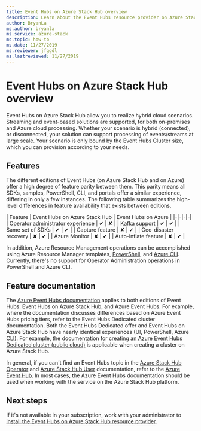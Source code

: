 ```yaml
---
title: Event Hubs on Azure Stack Hub overview
description: Learn about the Event Hubs resource provider on Azure Stack Hub. 
author: BryanLa
ms.author: bryanla
ms.service: azure-stack
ms.topic: how-to
ms.date: 11/27/2019
ms.reviewer: jfggdl
ms.lastreviewed: 11/27/2019
---
```


# Event Hubs on Azure Stack Hub overview

Event Hubs on Azure Stack Hub allow you to realize hybrid cloud scenarios. Streaming and event-based solutions are supported, for both on-premises and Azure cloud processing. Whether your scenario is hybrid (connected), or disconnected, your solution can support processing of events/streams at large scale. Your scenario is only bound by the Event Hubs Cluster size, which you can provision according to your needs. 

## Features 

The different editions of Event Hubs (on Azure Stack Hub and on Azure) offer a high degree of feature parity between them. This parity means all SDKs, samples, PowerShell, CLI, and portals offer a similar experience, differing in only a few instances. The following table summarizes the high-level differences in feature availability that exists between editions.  

| Feature | Event Hubs on Azure Stack Hub | Event Hubs on Azure |
|-|-|-|-|
| Operator administrator experience | ✔ | ✘ |
| Kafka support | ✔ | ✔ |
| Same set of SDKs | ✔ | ✔ |
| Capture feature | ✘ | ✔ |
| Geo-disaster recovery | ✘ | ✔ |
| Azure Monitor | ✘ | ✔ |
| Auto-inflate feature | ✘ | ✔ |

In addition, Azure Resource Management operations can be accomplished using Azure Resource Manager templates, [PowerShell](/powershell/module/azurerm.eventhub/), and [Azure CLI](/cli/azure/eventhubs/eventhub/). Currently, there's no support for Operator Administration operations in PowerShell and Azure CLI.

## Feature documentation

The [Azure Event Hubs documentation](/azure/event-hubs/) applies to both editions of Event Hubs: Event Hubs on Azure Stack Hub, and Azure Event Hubs. For example, where the documentation discusses differences based on Azure Event Hubs pricing tiers, refer to the Event Hubs Dedicated cluster documentation. Both the Event Hubs Dedicated offer and Event Hubs on Azure Stack Hub have nearly identical experiences (UI, PowerShell, Azure CLI). For example, the documentation for [creating an Azure Event Hubs Dedicated cluster (public cloud)](/azure/event-hubs/event-hubs-dedicated-cluster-create-portal) is applicable when creating a cluster on Azure Stack Hub.

In general, if you can't find an Event Hubs topic in the [Azure Stack Hub Operator](/azure-stack/operator) and [Azure Stack Hub User](/azure-stack/user) documentation, refer to the [Azure Event Hub](/azure/event-hubs/). In most cases, the Azure Event Hubs documentation should be used when working with the service on the Azure Stack Hub platform.


## Next steps

If it's not available in your subscription, work with your administrator to [install the Event Hubs on Azure Stack Hub resource provider](../operator/event-hubs-rp-overview.md).